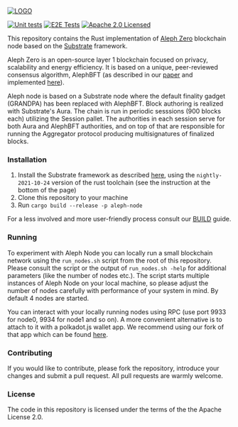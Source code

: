 [![LOGO][aleph-logo]][aleph-homepage]

[![Unit tests][unit-tests-badge]][unit-tests]
[![E2E Tests][e2e-tests-badge]][e2e-tests]
[![Apache 2.0 Licensed][license-image]][license-link]


This repository contains the Rust implementation of [Aleph Zero][aleph-homepage] blockchain node based on the [Substrate][substrate-homepage] framework.

Aleph Zero is an open-source layer 1 blockchain focused on privacy, scalability and energy efficiency. It is based on a unique, peer-reviewed consensus algorithm, AlephBFT (as described in our [paper][aleph-bft-paper] and implemented [here][aleph-bft-link]).

Aleph node is based on a Substrate node where the default finality gadget (GRANDPA) has been replaced with AlephBFT. Block authoring is realized with Substrate's Aura. The chain is run in periodic sesssions (900 blocks each) utilizing the Session pallet. The authorities in each session serve for both Aura and AlephBFT authorities, and on top of that are responsible for running the Aggregator protocol producing multisignatures of finalized blocks.


### Installation

1. Install the Substrate framework as described [here][substrate-installation], using the `nightly-2021-10-24` version of the rust toolchain (see the instruction at the bottom of the page)
2. Clone this repository to your machine
3. Run `cargo build --release -p aleph-node`

For a less involved and more user-friendly process consult our [BUILD][BUILD] guide.

### Running

To experiment with Aleph Node you can locally run a small blockchain network using the `run_nodes.sh` script from the root of this repository.  Please consult the script or the output of `run_nodes.sh -help` for additional parameters (like the number of nodes etc.). The script starts multiple instances of Aleph Node on your local machine, so please adjust the number of nodes carefully with performance of your system in mind. By default 4 nodes are started. 

You can interact with your locally running nodes using RPC (use port 9933 for node0, 9934 for node1 and so on). A more convenient alternative is to attach to it with a polkadot.js wallet app. We recommend using our fork of that app which can be found [here][aleph-polkadot-link].

### Contributing

If you would like to contribute, please fork the repository, introduce your changes and submit a pull request. All pull requests are warmly welcome.

### License

The code in this repository is licensed under the terms of the the Apache License 2.0.


[aleph-homepage]: https://alephzero.org
[aleph-logo]: https://alephzero.org/wp-content/uploads/A0_logotype_dark-1.jpg
[aleph-bft-link]: https://github.com/Cardinal-Cryptography/AlephBFT
[aleph-bft-paper]: https://arxiv.org/abs/1908.05156
[aleph-polkadot-link]: https://github.com/Cardinal-Cryptography/apps
[substrate-homepage]: https://substrate.io
[substrate-installation]: https://docs.substrate.io/v3/getting-started/installation
[rust-installation]: https://www.rust-lang.org/tools/install

[unit-tests]: https://github.com/Cardinal-Cryptography/aleph-node/actions/workflows/unit_tests.yml
[unit-tests-badge]: https://github.com/Cardinal-Cryptography/aleph-node/actions/workflows/unit_tests.yml/badge.svg
[e2e-tests]: https://github.com/Cardinal-Cryptography/aleph-node/actions/workflows/e2e-tests-main-devnet.yml
[e2e-tests-badge]: https://github.com/Cardinal-Cryptography/aleph-node/actions/workflows/e2e-tests-main-devnet.yml/badge.svg
[license-image]: https://img.shields.io/badge/license-Apache2.0-blue.svg
[license-link]: https://github.com/Cardinal-Cryptography/aleph-node/blob/main/LICENSE
[BUILD]: ./BUILD.md
